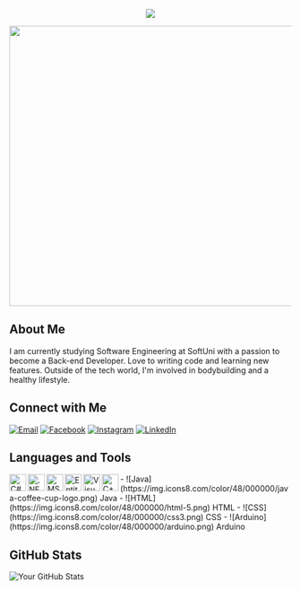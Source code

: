 <!-- Cinematic Text -->
<p align="center">
  <img src="https://readme-typing-svg.herokuapp.com?font=Arial&color=0EC6F0&center=true&vCenter=true&lines=Hi+there!;It's+Grigor!;Welcome+to+My+GitHub!;I'm+Passionate+About+Programming.">
</p>

<!-- Animated Image -->
<img src="https://user-images.githubusercontent.com/74038190/238355349-7d484dc9-68a9-4ee6-a767-aea59035c12d.gif" width="1000" height="500">

## About Me

I am currently studying Software Engineering at SoftUni with a passion to become a Back-end Developer.
Love to writing code and learning new features. Outside of the tech world, I'm involved in bodybuilding and 
a healthy lifestyle.

## Connect with Me

[![Email](https://img.icons8.com/color/48/000000/email.png)](mailto:grigormarinov761@gmail.com)
[![Facebook](https://img.icons8.com/color/48/000000/facebook.png)](https://www.facebook.com/profile.php?id=100007039098860)
[![Instagram](https://img.icons8.com/color/48/000000/instagram-new.png)](https://www.instagram.com/)
[![LinkedIn](https://img.icons8.com/color/48/000000/linkedin.png)]([your_linkedin_profile_link](https://www.linkedin.com/in/%D0%B3%D1%80%D0%B8%D0%B3%D0%BE%D1%80-%D0%BC%D0%B0%D1%80%D0%B8%D0%BD%D0%BE%D0%B2-3411391a9/)https://www.linkedin.com/in/%D0%B3%D1%80%D0%B8%D0%B3%D0%BE%D1%80-%D0%BC%D0%B0%D1%80%D0%B8%D0%BD%D0%BE%D0%B2-3411391a9/)

## Languages and Tools

<img align="left" alt="C#" width="30px" src="https://cdn.jsdelivr.net/gh/devicons/devicon/icons/csharp/csharp-line.svg" />
<img align="left" alt=".NET" width="30px" src="https://cdn.jsdelivr.net/gh/devicons/devicon/icons/dot-net/dot-net-plain-wordmark.svg" />
<img align="left" alt="MS SQL" width="30px" src="https://cdn.jsdelivr.net/gh/devicons/devicon/icons/microsoftsqlserver/microsoftsqlserver-plain-wordmark.svg" />
<img align="left" alt="Entity Framework Core" width="30px" src="https://user-images.githubusercontent.com/4169187/30237902-646aabf2-953c-11e7-8a41-8170b4b8bd6c.png" />
<img align="left" alt="Visual Studio" width="30px" src="https://cdn.jsdelivr.net/gh/devicons/devicon/icons/visualstudio/visualstudio-plain.svg" />
<img align="left" alt="C++" width="30px" src="https://cdn.jsdelivr.net/gh/devicons/devicon/icons/cplusplus/cplusplus-line.svg" />
- ![Java](https://img.icons8.com/color/48/000000/java-coffee-cup-logo.png) Java
- ![HTML](https://img.icons8.com/color/48/000000/html-5.png) HTML
- ![CSS](https://img.icons8.com/color/48/000000/css3.png) CSS
- ![Arduino](https://img.icons8.com/color/48/000000/arduino.png) Arduino

## GitHub Stats

![Your GitHub Stats](https://github-readme-stats.vercel.app/api?username=GrigorM-debug&show_icons=true&theme=radical)

